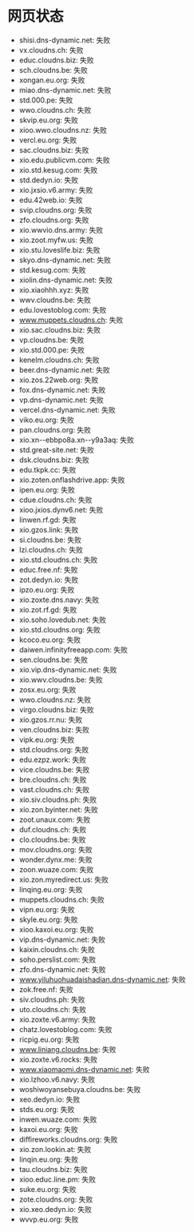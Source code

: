 # 网页状态
- shisi.dns-dynamic.net: 失败
- vx.cloudns.ch: 失败
- educ.cloudns.biz: 失败
- sch.cloudns.be: 失败
- xongan.eu.org: 失败
- miao.dns-dynamic.net: 失败
- std.000.pe: 失败
- wwo.cloudns.ch: 失败
- skvip.eu.org: 失败
- xioo.wwo.cloudns.nz: 失败
- vercl.eu.org: 失败
- sac.cloudns.biz: 失败
- xio.edu.publicvm.com: 失败
- xio.std.kesug.com: 失败
- std.dedyn.io: 失败
- xio.jxsio.v6.army: 失败
- edu.42web.io: 失败
- svip.cloudns.org: 失败
- zfo.cloudns.org: 失败
- xio.wwvio.dns.army: 失败
- xio.zoot.myfw.us: 失败
- xio.stu.loveslife.biz: 失败
- skyo.dns-dynamic.net: 失败
- std.kesug.com: 失败
- xiolin.dns-dynamic.net: 失败
- xio.xiaohhh.xyz: 失败
- wwv.cloudns.be: 失败
- edu.lovestoblog.com: 失败
- www.muppets.cloudns.ch: 失败
- xio.sac.cloudns.biz: 失败
- vp.cloudns.be: 失败
- xio.std.000.pe: 失败
- kenelm.cloudns.ch: 失败
- beer.dns-dynamic.net: 失败
- xio.zos.22web.org: 失败
- fox.dns-dynamic.net: 失败
- vp.dns-dynamic.net: 失败
- vercel.dns-dynamic.net: 失败
- viko.eu.org: 失败
- pan.cloudns.org: 失败
- xio.xn--ebbpo8a.xn--y9a3aq: 失败
- std.great-site.net: 失败
- dsk.cloudns.biz: 失败
- edu.tkpk.cc: 失败
- xio.zoten.onflashdrive.app: 失败
- ipen.eu.org: 失败
- cdue.cloudns.ch: 失败
- xioo.jxios.dynv6.net: 失败
- linwen.rf.gd: 失败
- xio.gzos.link: 失败
- si.cloudns.be: 失败
- lzi.cloudns.ch: 失败
- xio.std.cloudns.ch: 失败
- educ.free.nf: 失败
- zot.dedyn.io: 失败
- ipzo.eu.org: 失败
- xio.zoxte.dns.navy: 失败
- xio.zot.rf.gd: 失败
- xio.soho.lovedub.net: 失败
- xio.std.cloudns.org: 失败
- kcoco.eu.org: 失败
- daiwen.infinityfreeapp.com: 失败
- sen.cloudns.be: 失败
- xio.vip.dns-dynamic.net: 失败
- xio.wwv.cloudns.be: 失败
- zosx.eu.org: 失败
- wwo.cloudns.nz: 失败
- virgo.cloudns.biz: 失败
- xio.gzos.rr.nu: 失败
- ven.cloudns.biz: 失败
- vipk.eu.org: 失败
- std.cloudns.org: 失败
- edu.ezpz.work: 失败
- vice.cloudns.be: 失败
- bre.cloudns.ch: 失败
- vast.cloudns.ch: 失败
- xio.siv.cloudns.ph: 失败
- xio.zon.byinter.net: 失败
- zoot.unaux.com: 失败
- duf.cloudns.ch: 失败
- clo.cloudns.be: 失败
- mov.cloudns.org: 失败
- wonder.dynx.me: 失败
- zoon.wuaze.com: 失败
- xio.zon.myredirect.us: 失败
- linqing.eu.org: 失败
- muppets.cloudns.ch: 失败
- vipn.eu.org: 失败
- skyle.eu.org: 失败
- xioo.kaxoi.eu.org: 失败
- vip.dns-dynamic.net: 失败
- kaixin.cloudns.ch: 失败
- soho.perslist.com: 失败
- zfo.dns-dynamic.net: 失败
- www.yiluhuohuadaishadian.dns-dynamic.net: 失败
- zok.free.nf: 失败
- siv.cloudns.ph: 失败
- uto.cloudns.ch: 失败
- xio.zoxte.v6.army: 失败
- chatz.lovestoblog.com: 失败
- ricpig.eu.org: 失败
- www.liniang.cloudns.be: 失败
- xio.zoxte.v6.rocks: 失败
- www.xiaomaomi.dns-dynamic.net: 失败
- xio.lzhoo.v6.navy: 失败
- woshiwoyansebuya.cloudns.be: 失败
- xeo.dedyn.io: 失败
- stds.eu.org: 失败
- inwen.wuaze.com: 失败
- kaxoi.eu.org: 失败
- diffireworks.cloudns.org: 失败
- xio.zon.lookin.at: 失败
- linqin.eu.org: 失败
- tau.cloudns.biz: 失败
- xioo.educ.line.pm: 失败
- suke.eu.org: 失败
- zote.cloudns.org: 失败
- xio.xeo.dedyn.io: 失败
- wvvp.eu.org: 失败
